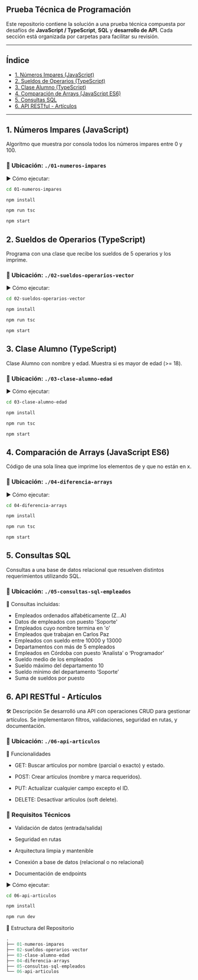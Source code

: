 ## Prueba Técnica de Programación

Este repositorio contiene la solución a una prueba técnica compuesta por desafíos de **JavaScript / TypeScript**, **SQL** y **desarrollo de API**. Cada sección está organizada por carpetas para facilitar su revisión.

---

## Índice
- [1. Números Impares (JavaScript)](#1-números-impares-javascript)
- [2. Sueldos de Operarios (TypeScript)](#2-sueldos-de-operarios-typescript)
- [3. Clase Alumno (TypeScript)](#3-clase-alumno-typescript)
- [4. Comparación de Arrays (JavaScript ES6)](#4-comparación-de-arrays-javascript-es6)
- [5. Consultas SQL](#5-consultas-sql)
- [6. API RESTful - Artículos](#6-api-restful---artículos)
---

## 1. Números Impares (JavaScript)

Algoritmo que muestra por consola todos los números impares entre 0 y 100.

### 📂 Ubicación: `./01-numeros-impares`

▶️ Cómo ejecutar:

```bash
cd 01-numeros-impares
```
```bash
npm install
```
```bash
npm run tsc
```
```bash
npm start
```
## 2. Sueldos de Operarios (TypeScript)
Programa con una clase que recibe los sueldos de 5 operarios y los imprime.

### 📂 Ubicación: `./02-sueldos-operarios-vector`
▶️ Cómo ejecutar:

```bash
cd 02-sueldos-operarios-vector
```
```bash
npm install
```
```bash
npm run tsc
```
```bash
npm start
```
## 3. Clase Alumno (TypeScript)
Clase Alumno con nombre y edad. Muestra si es mayor de edad (>= 18).

### 📂 Ubicación: `./03-clase-alumno-edad`
▶️ Cómo ejecutar:

```bash
cd 03-clase-alumno-edad
```
```bash
npm install
```
```bash
npm run tsc
```
```bash
npm start
```
## 4. Comparación de Arrays (JavaScript ES6)
Código de una sola línea que imprime los elementos de y que no están en x.
### 📂 Ubicación: `./04-diferencia-arrays`

▶️ Cómo ejecutar:

```bash
cd 04-diferencia-arrays
```
```bash
npm install
```
```bash
npm run tsc
```
```bash
npm start
```

## 5. Consultas SQL
Consultas a una base de datos relacional que resuelven distintos requerimientos utilizando SQL.

### 📂 Ubicación: `./05-consultas-sql-empleados`
📝 Consultas incluidas:
- Empleados ordenados alfabéticamente (Z...A)
- Datos de empleados con puesto 'Soporte'
- Empleados cuyo nombre termina en 'o'
- Empleados que trabajan en Carlos Paz
- Empleados con sueldo entre 10000 y 13000
- Departamentos con más de 5 empleados
- Empleados en Córdoba con puesto ‘Analista’ o ‘Programador’
- Sueldo medio de los empleados
- Sueldo máximo del departamento 10
- Sueldo mínimo del departamento ‘Soporte’
- Suma de sueldos por puesto

## 6. API RESTful - Artículos
🛠 Descripción
Se desarrolló una API con operaciones CRUD para gestionar artículos. Se implementaron filtros, validaciones, seguridad en rutas, y documentación.

### 📂 Ubicación: `./06-api-articulos`
🧩 Funcionalidades
- GET: Buscar artículos por nombre (parcial o exacto) y estado.

- POST: Crear artículos (nombre y marca requeridos).

- PUT: Actualizar cualquier campo excepto el ID.

- DELETE: Desactivar artículos (soft delete).

### 📌 Requisitos Técnicos
- Validación de datos (entrada/salida)

- Seguridad en rutas

- Arquitectura limpia y mantenible

- Conexión a base de datos (relacional o no relacional)

- Documentación de endpoints

▶️ Cómo ejecutar:

```bash
cd 06-api-articulos
```
```bash
npm install
```
```bash
npm run dev
```

📁 Estructura del Repositorio
```sql
.
├── 01-numeros-impares
├── 02-sueldos-operarios-vector
├── 03-clase-alumno-edad
├── 04-diferencia-arrays
├── 05-consultas-sql-empleados
└── 06-api-articulos
```
